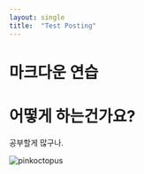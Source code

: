 ```yaml
---
layout: single
title:  "Test Posting"
---
```


# 마크다운 연습



어떻게 하는건가요?
=================



공부할게 많구나.

![pinkoctopus](D:\notitle-github-blog\NOTITLEUNTITLE.github.io\images\2022-01-06-test\pinkoctopus.PNG)
